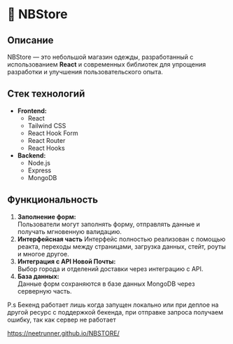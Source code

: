 # 👔 **NBStore**

## **Описание**  
NBStore — это небольшой магазин одежды, разработанный с использованием **React** и современных библиотек для упрощения разработки и улучшения пользовательского опыта.  

## **Стек технологий**  
- **Frontend:**  
  - React  
  - Tailwind CSS  
  - React Hook Form  
  - React Router
  - React Hooks
- **Backend:**  
  - Node.js  
  - Express  
  - MongoDB

## **Функциональность**  
1. **Заполнение форм:**  
   Пользователи могут заполнять форму, отправлять данные и получать мгновенную валидацию.
2. **Интерфейсная часть**
   Интерфейс полностью реализован с помощью реакта, переходы между страницами, загрузка данных, стейт, роуты и многое другое.
4. **Интеграция с API Новой Почты:**  
   Выбор города и отделений доставки через интеграцию с API.  
5. **База данных:**  
   Данные форм сохраняются в базе данных MongoDB через серверную часть.


P.s Бекенд работает лишь когда запущен локально или при деплое на другой ресурс с поддержкой бекенда, при отправке запроса получаем ошибку, так как сервер не работает

https://neetrunner.github.io/NBSTORE/
